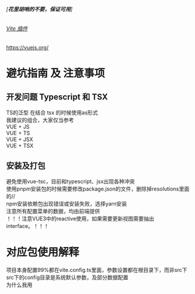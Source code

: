 ###### [**花里胡哨的不要，保证可用**]
###### [Vite 插件](https://github.com/vitejs/awesome-vite)
https://vuejs.org/
# 避坑指南 及 注意事项
## 开发问题 Typescript 和 TSX
TS的泛型<T> 在结合 tsx 的时候使用as形式 \
我建议的组合，大家仅当参考 \
VUE + JS \
VUE + TS \
VUE + JSX \
VUE + TSX
## 安装及打包
避免使用vue-tsc，目前和typescript、jsx出现各种冲突 \
使用pnpm安装包的时候需要修改package.json的文件，删除掉resolutions里面的// \
npm安装依赖包出现错误或安装失败，选择yarn安装 \
注意所有配置菜单的数据，均由前端提供 \
！！！注意VUE3中的reactive使用，如果需要更新视图需要抽出interface。！！！

# 对应包使用解释
项目本身配置99%都在vite.config.ts里面，参数设置都在根目录下，而非src下 \
src下的config目录是系统默认参数，及部分数据配置 \
为什么我用<script lang="ts">而不用step，这里手动控制下视图和可以访问的变量

# 命名规范及解释
1、命名遵循驼峰规则：demoUser \
2、配置文件均按照xxConfig，参数设置均按照xxSetting，数据配置均按照xxOption： \
3、封装的函数均按照function格式导出，业务函数均按照() => {}格式书写：export function FN() {} \
4、Store中对外函数命名均为useXx： \
5、API前端使用及后端接口命名规则对应： \
列举，可以对此进行变更

| 接口  | 前端     | 后端         |
|-----|--------|------------|
| 读取  | search | read/get   |
| 写入  | add    | create/set |
| 编辑  | edit   | update     |
| 删除  | remove | delete     |

6、interface尽量抽取出来，且抽取到最小粒度
# 配置解释
大家根据使用的包来自行搜索下吧，大部分配置都是兼容、打包等
1、不建议在本项目中使用自带的Link和Iframe，因为存在多个Link的时候出现问题，且点击Link后再切换Iframe有一个bug： \

# 已完成
- [x] 基础插件配置，语法校验
- [x] 多环境切换
- [x] axios请求，取消请求
- [x] 动态路由（同时支持静态路由配置，一切简化）
- [x] 国际化目前用的vue-i18n
- [x] 三个图标库Element Icon、Iconify、IconFont使用
- [x] 换肤
- [x] 全屏

# 下一步
- [ ] Mock
- [ ] 标签TAG
- [ ] 按钮级别权限控制（此项并不在我的计划之内）

# 优秀项目推荐
## 示例集合
### https://github.com/vitejs/awesome-vite

## Vue 3 cli
## Vue 3 vite
##### [vue3-antd-admin](http://www.lelebk.com/docs/)
##### []()
## Vue 2
##### [Vue Antd Admin](https://iczer.gitee.io/vue-antd-admin-docs/)
# 基础核心依赖 https://vue3js.cn/
## 推荐一个插件比较全的网站
https://hu-snail.github.io/vue3-resource/
### 无特殊说明均对应最新版
## 脚手架
[vite](https://www.npmjs.com/package/vite) || [官网](https://cn.vitejs.dev/) \
[vue-cli](https://www.npmjs.com/package/@vue/cli) \
## vue
[vue3](https://www.npmjs.com/package/vue) || [官网](https://v3.cn.vuejs.org/) \
## 路由管理
[vue-router](https://www.npmjs.com/package/vue-router) || [官网](https://vue3js.cn/) \
## 状态管理
[Pinia](https://www.npmjs.com/package/pinia) || [官网](https://pinia.web3doc.top/) \
[vuex](https://www.npmjs.com/package/vuex) || [官网](https://next.vuex.vuejs.org/) \
## js核心
[core-js](https://www.npmjs.com/package/core-js)

## http请求
[axios](https://www.npmjs.com/package/axios) || [官网](http://axios-js.com/) \
[qs](https://www.npmjs.com/package/qs)

# 解析相关
## TS
[typescript](https://www.npmjs.com/package/typescript) || [官网](https://www.tslang.cn/)

## 样式组件 -D || 注意重写组件样式的引用
[sass<=>坑逼一个，小心慎用](https://www.npmjs.com/package/sass) \
[sass-loader](https://www.npmjs.com/package/sass-loader) \
[node-sass](https://www.npmjs.com/package/node-sass) \
[less](https://www.npmjs.com/package/less) \
[less-loader](https://www.npmjs.com/package/less-loader) \
[style-resources-loader](https://www.npmjs.com/package/style-resources-loader) \
[svg-sprite-loader](https://www.npmjs.com/package/svg-sprite-loader) \
[text-loader](https://www.npmjs.com/package/text-loader) \
[vue-style-loader](https://www.npmjs.com/package/vue-style-loader) \
[vue-template-compiler](https://www.npmjs.com/package/vue-template-compiler)

## 语法检查 -D
[eslint](https://www.npmjs.com/package/eslint) \
[prettier](https://www.npmjs.com/package/prettier) || 个人推荐这个 \
[eslint-plugin-prettier](https://www.npmjs.com/package/eslint-plugin-prettier)

## 节点和浏览器的BDD / TDD断言库
[chai](https://www.npmjs.com/package/chai) \
[cross-env](https://www.npmjs.com/package/cross-env)

## 环境配置获取
[dotenv](https://www.npmjs.com/package/dotenv)

# UI相关
[小插件合集](https://madewith.cn/)
## UI 官方
[element-plus](https://www.npmjs.com/package/element-plus) || PC [官网](https://element-plus.org/) \
[arco 字节](https://www.npmjs.com/package/vuetify) || PC [官网](https://arco.design/) \
[tdesign 腾讯多端UI](https://tdesign.tencent.com/) \
[elementUI](https://www.npmjs.com/package/element-ui) || vue2 PC [官网](https://element.eleme.io/) \
[ant-design-vue](https://www.npmjs.com/package/ant-design-vue) || PC 社区维护 请自行斟酌 [官网](https://2x.antdv.com/components/overview/) \
[vuetifyjs](https://www.npmjs.com/package/vuetify) || PC [官网](https://vuetifyjs.com/) \
[vuetifyjs](https://www.npmjs.com/package/vuetify) || PC [官网](https://next.vuetifyjs.com/en/) \

[bootstrap-vue](https://www.npmjs.com/package/bootstrap-vue) || vue2 PC [官网](https://dev.bootstrap-vue.org/docs/) \

[vant@next](https://www.npmjs.com/package/vant) || M [官网](https://vant-contrib.gitee.io/vant/v3/) \
[mui uni-app](https://www.npmjs.com/package/mui) || M [官网](https://dev.dcloud.net.cn/mui/) \
[mui](https://www.npmjs.com/package/mui) || M [官网](https://mui.com/) \
[mint-ui](https://www.npmjs.com/package/mint-ui) || M [官网](http://mint-ui.github.io/) \
[nutui @nutui/nutui@next](https://www.npmjs.com/package/@nutui/nutui) || M [官网](https://nutui.jd.com/) \
[VARLET](https://www.npmjs.com/package/@varlet/ui) || M [官网](https://varlet.gitee.io/varlet-ui/#/zh-CN/home) \
[Wave UI](https://www.npmjs.com/package/wave-ui) || M [官网](https://antoniandre.github.io/wave-ui/) \
[ionicframework](https://www.npmjs.com/package/ionicframework) || M [官网](https://ionicframework.com/docs/) \

[quasar](https://www.npmjs.com/package/quasar) || [官网](https://quasar.dev/) \
[heyui](https://www.npmjs.com/package/heyui@next) || [官网](https://v2.heyui.top/) \
[BalmUI](https://www.npmjs.com/package/balm-core) || [官网](https://next-material.balmjs.com/#/) \
[antoniandre](https://www.npmjs.com/package/antoniandre) || [官网](https://antoniandre.github.io/wave-ui/) \
[naive ui](https://www.npmjs.com/package/naiveui) || [官网](https://www.naiveui.com/zh-CN/os-theme) \
[primefaces](https://www.npmjs.com/package/primefaces) || [官网](https://primefaces.org/primevue/showcase/#/setup) \
[Vuestic UI](https://www.npmjs.com/package/vuestic-ui) || [官网](https://vuestic.dev/) \
[iDux](https://www.npmjs.com/package/@idux/cdk) || [官网](https://idux.site/) \
[relaxplus](https://www.npmjs.com/package/relaxplus) || [官网](https://bsie.gitee.io/relaxplus/#/) \

## 静态UI PC H5
[H5 zeptojs](https://www.zeptojs.com.cn/) \
[PC javascript](https://www.javascript.com/) \
[Framework7](https://framework7.io/) \
[Foundation](https://get.foundation/index.html) \
[Onsen UI](https://onsen.io/) \
[Ionic](https://ionicframework.com/) \
[Bootstrap](https://getbootstrap.com/)

## 图标
[iconpark 官网](https://iconpark.oceanengine.com/home)

## 其他三方库
[vxe-table](https://www.npmjs.com/package/vxe-table) || [官网(包含支持v3)](https://xuliangzhan_admin.gitee.io/vxe-table/#/table/start/install) \
[vue-grid-layout](https://www.npmjs.com/package/vue-grid-layout)

## 加载 loading
[nprogress](https://www.npmjs.com/package/nprogress) \
[vue-simple-spinner](https://www.npmjs.com/package/vue-simple-spinner) \
[vue-loading-overlay](https://www.npmjs.com/package/vue-loading-overlay) \
[vue-progressbar](https://www.npmjs.com/package/vue-progressbar) \
[vue-spinner](https://www.npmjs.com/package/vue-spinner) \
[vue-blockui](https://www.npmjs.com/package/vue-blockui)

## 进度条-滑动条
[vuejs-progress-bar](https://www.npmjs.com/package/vuejs-progress-bar) \
[vue-slider-component](https://www.npmjs.com/package/vue-slider-component) \
[vue-radial-progress](https://www.npmjs.com/package/vue-radial-progress)

## 轮播图
[swiper 支持PC、H5](https://www.swiper.com.cn/) 结合
[vue-awesome-swiper](https://www.swiper.com.cn/) 使用 \
[vue-concise-slider](https://www.npmjs.com/package/vue-concise-slider) \
[@splidejs/vue-splide](https://www.npmjs.com/package/@splidejs/vue-splide)

## 树
[vue-treeselect](https://www.npmjs.com/package/ue-treeselect)

## 拖拽
[vuedraggable](https://www.npmjs.com/package/vuedraggable) \
[vue-grid-layout](https://www.npmjs.com/package/vue-grid-layout)

## 全屏
[screenfull](https://www.npmjs.com/package/screenfull)

## 数据表格
[xlsx](https://www.npmjs.com/package/xlsx)

## html2canvas，页面截图
[html2canvas](https://www.npmjs.com/package/html2canvas)

## cookie管理
[js-cookie](https://www.npmjs.com/package/js-cookie)

## 文件上传及保存
[file-saver](https://www.npmjs.com/package/file-saver)
[Uppy 官网](https://uppy.io/docs/vue/)
[Vue-filepond 官网](https://github.com/pqina/vue-filepond#readme)

## 二维码
[qrcode](https://www.npmjs.com/package/qrcode) \
[qrcodejs2](https://www.npmjs.com/package/qrcodejs2) \
[vue-qr](https://www.npmjs.com/package/vue-qr)

## 日期格式化
[moment](https://www.npmjs.com/package/moment) \
[date-fns](https://www.npmjs.com/package/date-fns) \
[dayjs](https://www.npmjs.com/package/dayjs)

## 日历
[vue-functional-calendar](https://www.npmjs.com/package/vue-functional-calendar) \
[vuejs-heatmap](https://www.npmjs.com/package/vuejs-heatmap)

## 富文本编辑器
[tiptap](https://www.npmjs.com/package/tiptap) \
[wangeditor](https://www.npmjs.com/package/@wangeditor/editor-for-vue@next) || vue3 [官网](https://www.wangeditor.com/) \
[wangeditor](https://www.npmjs.com/package/@wangeditor/editor-for-vue) || vue2 [官网](https://www.wangeditor.com/) \
[wangeditor](https://www.npmjs.com/package/@wangeditor/editor-for-react) || react [官网](https://www.wangeditor.com/) \
[wangeditor](https://www.npmjs.com/package/@wangeditor/editor) || js [官网](https://www.wangeditor.com/) \
[vue-quill-editor](https://www.npmjs.com/package/vue-quill-editor) \
[ckeditor5-vue](https://www.npmjs.com/package/@ckeditor/ckeditor5-vue) \
[TinyMCE 6 官网](https://www.tiny.cloud/docs/tinymce/6/)

## Markdown编辑器
[Vditor 官网](https://b3log.org/vditor/) \
[Vue-markdown-editor 官网](https://code-farmer-i.github.io/vue-markdown-editor/zh/) \
[Md-editor-v3 官网](https://imzbf.github.io/md-editor-v3/index)

## 剪切板
[vue-clipboard2](https://www.npmjs.com/package/vue-clipboard2)

## Loading动画
[three-dots 等待效果](https://nzbin.github.io/three-dots/) \

## 开屏渲染动画
[animate css库](https://www.npmjs.com/package/animate.css/) [官网](https://animate.style/) \
[gsap库](https://www.npmjs.com/package/gsap/) [官网](https://greensock.com/) \
[angrytools](https://angrytools.com/) | 
[angrytools](https://angrytools.com/css/animation/) \
[animista](https://animista.net/) \
[minimamente](https://www.minimamente.com/project/magic/) \
[vue-kinesis](https://www.npmjs.com/package/vue-kinesis) \
[tsparticles 粒子动画](https://www.npmjs.com/package/tsparticles) \
[vue-prlx 滚动视觉差](https://www.npmjs.com/package/vue-prlx) \
[vue-page-transition 过渡](https://www.npmjs.com/package/vue-page-transition) \
[Animatopy](https://sarthology.github.io/Animatopy/) \
[wickedCSS](https://github.com/kristofferandreasen/wickedCSS) \
[cssanimation](https://github.com/yesiamrocks/cssanimation.io) \
[]()

## 鼠标动画
[ianlunn 鼠标放上效果](https://github.com/IanLunn/Hover) | [官网](http://ianlunn.github.io/Hover/) \
[animxyz](https://animxyz.com/) \
[elrumordelaluz 鼠标放上效果](https://elrumordelaluz.github.io/reshake/) \

[基本形状](https://csslayout.io/) \
[案例 特效 1](https://codepen.io/) \
[案例 css技巧 1](https://csscoco.com/inspiration/#/) \
[案例 css技巧 2](https://chokcoco.github.io/CSS-Inspiration/#/) \

# 数据操作
## 加密解密
[crypto-js](https://www.npmjs.com/package/crypto-js) \
[md5](https://www.npmjs.com/package/md5) \
[bcryptjs](https://www.npmjs.com/package/bcryptjs) \
[jsencrypt](https://www.npmjs.com/package/jsencrypt) \
[jsrsasign](https://www.npmjs.com/package/jsrsasign) \
[base64-js](https://www.npmjs.com/package/base64-js) \
[js-base64](https://www.npmjs.com/package/js-base64)

## ua签名
[ua-parser-js](https://www.npmjs.com/package/ua-parser-js)

## 本地数据存储
[lodash](https://www.npmjs.com/package/lodash) \
[lowdb](https://www.npmjs.com/package/lowdb)

## 国际化
[vue-i18n](https://www.npmjs.com/package/vue-i18n)

## 复制粘贴
[clipboard](https://www.npmjs.com/package/clipboard)

## 三方授权登录集成库
[next-auth](https://www.npmjs.com/package/next-auth) \
[@okta/okta-auth-js](https://www.npmjs.com/package/@okta/okta-auth-js) \
[hellojs](https://www.npmjs.com/package/hellojs)

## 分享插件
[vue-social-sharing](https://www.npmjs.com/package/vue-social-sharing) \
[vue-socialmedia-share](https://www.npmjs.com/package/vue-socialmedia-share) \
[@vue/shared](https://www.npmjs.com/package/@vue/shared) \
[@vue/cli-shared-utils](https://www.npmjs.com/package/@vue/cli-shared-utils) \
[nativeshare](https://www.npmjs.com/package/nativeshare) || 唤起浏览器自身分享组件

## 地图
[vue-amap](https://www.npmjs.com/package/vue-amap) || 高德 \
[vue-baidu-map](https://www.npmjs.com/package/vue-baidu-map) || 百度

## 绘图 3D
[three.js](https://www.npmjs.com/package/three) || three.js

## 代码提交信息校验 -D
[husky](https://www.npmjs.com/package/husky) \
[commitizen](https://www.npmjs.com/package/commitizen) \
[cz-conventional-changelog](https://www.npmjs.com/package/cz-conventional-changelog) \
[cz-customizable](https://www.npmjs.com/package/cz-customizable)

## 适配移动端 -D
**rem方案过时啦，用vw方案解决吧** \
[postcss](https://www.npmjs.com/package/postcss)
[postcss-loader](https://www.npmjs.com/package/postcss-loader) || 将px转rem \
**vw方案 需要依赖style-loader 且需要删除@vue/cli-plugin-eslint** \
[cssnano](https://www.npmjs.com/package/cssnano) \
[cssnano-preset-advanced](https://www.npmjs.com/package/cssnano-preset-advanced) \
[postcss-aspect-ratio-mini](https://www.npmjs.com/package/postcss-aspect-ratio-mini) \
[postcss-cssnext](https://www.npmjs.com/package/postcss-cssnext) \
[postcss-import](https://www.npmjs.com/package/postcss-import) \
[postcss-px-to-viewport](https://www.npmjs.com/package/postcss-px-to-viewport) \
[postcss-url](https://www.npmjs.com/package/postcss-url) \
[postcss-viewport-units](https://www.npmjs.com/package/postcss-viewport-units) \
[postcss-write-svg](https://www.npmjs.com/package/postcss-write-svg) \
**rem方案** \
[~~amfe-flexible~~](https://www.npmjs.com/package/amfe-flexible) || 不再推荐 lib-flexible 按照比例缩放展示，基于不同设备（Android、iOS、brow）的px值 \
[~~autoprefixer~~](https://www.npmjs.com/package/autoprefixer) \
[~~postcss-pxtorem~~](https://www.npmjs.com/package/postcss-pxtorem) \
[~~postcss-plugin-px2rem~~](https://www.npmjs.com/package/postcss-plugin-px2rem) \
[~~postcss-px2rem~~](https://www.npmjs.com/package/postcss-px2rem)

## 移动端调试 -D
[vconsole](https://www.npmjs.com/package/vconsole)

## 支付
[stripejs](https://www.npmjs.com/package/stripe) [官网](https://stripe.com/docs) \
[vue-stripe-elements-plus](https://www.npmjs.com/package/vue-stripe-elements-plus) [官网](https://vuestripe.com/) \
[vue-stripe](https://www.npmjs.com/package/@vue-stripe/vue-stripe) [官网](https://vuestripe.com/)

## 视频播放
[vue-video-player](https://www.npmjs.com/package/vue-video-player) \
[vue-core-video-player](https://www.npmjs.com/package/vue-core-video-player)

## 游戏
[Eva.js](https://www.npmjs.com/package/@eva/eva.js)
[Eva-plugin-renderer](https://www.npmjs.com/package/@eva/plugin-renderer)
[Eva-plugin-renderer-img](https://www.npmjs.com/package/@eva/plugin-renderer-img) [官网](https://eva-engine.gitee.io/#/tutorials/intro)

## 3D
[WebGL](https://developer.mozilla.org/zh-CN/docs/Web/API/WebGL_API) \
[threejs](https://www.npmjs.com/package/three) [官网](https://threejs.org/)

# 特效
## 文字
[vue-textra](https://www.npmjs.com/package/vue-textra)

## 展示异常
[vue-show](https://www.npmjs.com/package/vue-show)

## 移动端日志
[eruda](https://www.npmjs.com/package/eruda) \
[vconsole](https://www.npmjs.com/package/vconsole)

## 跨端框架推荐：包含小程序啥的
[uni-app 官网](https://uniapp.dcloud.net.cn/) || 全平台跨端含APP等等 \
[taro 官网](https://taro.jd.com/) || 3.x已支持vue \
[~~mpvue 官网~~](https://mpvue.com/) || 美团 \
[~~wepyjs 官网~~](https://wepyjs.github.io/wepy-docs/) || 腾讯 需要学习wepy

## APP开发
[cordova 官网](http://cordova.axuer.com/) \
[Native Script 官网](https://nativescript.org/) \
[React Native 官网](https://reactnative.cn/)

# 其他组件参考
[组件](https://madewith.cn/) \
[百度，这是一个神奇的东西](https://baijiahao.baidu.com/s?id=1629138670094636894&wfr=spider&for=pc)

# 好玩的？
[水墨文档](https://github.com/huangwei9527/Ink-wash-docs) \
[聊天](https://www.npmjs.com/package/vue-beautiful-chat)

[createjs](https://www.createjs.com/) \
[Phaser 还有人用吗？](https://www.phaser-china.com/)

## 专业开发200年
[Unity 3D(C/JS) 3D大佬！](https://www.unrealengine.com/zh-CN/) \
[Cocos(C/TS) 2D、2.5大佬！](https://www.unrealengine.com/zh-CN/) \
[Unreal(C++) 这是一个追求画质的游戏引擎](https://www.unrealengine.com/zh-CN/)

# 移动端推荐
[vant](https://github.com/CharleeWa/vue3-vant-mobile) \
[Tencent](https://github.com/Tencent/weui/) \
[vite](https://github.com/LZHD/vue-vite-h5) \

# 小程序端UI
[vant](https://github.com/vant-ui/vant-weapp) \
[taro](https://taro-ui.jd.com/#/) | [github](https://github.com/NervJS/taro-ui) \
[Tencent](https://github.com/Tencent/weui-wxss) \
[mini](https://doc.mini.talelin.com/) | [github](https://github.com/TaleLin/lin-ui) \
[wux](https://wux-weapp.github.io/wux-weapp-docs/#/) \
[ColorUI 更新频率慢](https://github.com/weilanwl/ColorUI) \
[touchwx 不推荐，停更了](https://github.com/uileader/touchwx) \
[iview 不推荐，停更了](https://github.com/TalkingData/iview-weapp) \

# 由于其他因素相关的Web 库也放这里
## UI
[Bootstrap](https://getbootstrap.com/)
[heyui](https://v2.heyui.top/)
[varletjs](https://github.com/varletjs/varlet) | [varletjs](https://varlet-varletjs.vercel.app/#/en-US/home)

https://github.com/lin-xin/vue-manage-system \
https://github.com/vbenjs/vue-vben-admin \
https://github.com/xiaoxian521/vue-pure-admin \
https://github.com/jekip/naive-ui-admin \
https://github.com/HalseySpicy/Geeker-Admin \
https://github.com/newbee-ltd/vue3-admin \
https://github.com/buqiyuan/vite-vue3-admin \
https://github.com/buqiyuan/vite-vue3-lowcode \
https://github.com/RainManGO/vue3-composition-admin/tree/vite \
https://github.com/cmdparkour/vue-admin-box \
https://github.com/GeekQiaQia/vue3.0-template-admin \
https://github.com/jeecgboot/jeecgboot-vue3 \
https://github.com/lyt-Top/vue-next-admin \
https://github.com/jzfai/vue3-admin-plus \
https://github.com/tobe-fe-dalao/fast-vue3 \
https://github.com/XPoet/vite-vue3-starter \
https://github.com/nekobc1998923/vitecamp \
https://github.com/gmingchen/vue3-element-plus-admin/tree/vite-pinia \
https://github.com/xxxsf/vue3-h5-template \

## doc
https://github.com/sl1673495/blogs \
https://github.com/cuixiaorui/mini-vue \

## project
https://github.com/geekskai/vue3-jd-h5 \
https://github.com/biubiubiu01/vue3-bigData \
https://github.com/jeecgboot/jeecg-boot \
https://github.com/flipped-aurora/gin-vue-admin \
https://github.com/biaochenxuying/blog-vue-typescript \
https://github.com/Yin-Hongwei/music-website \
https://github.com/pipipi-pikachu/PPTist \
https://github.com/Codennnn/vue-color-avatar \
https://github.com/youlaitech/youlai-mall \
